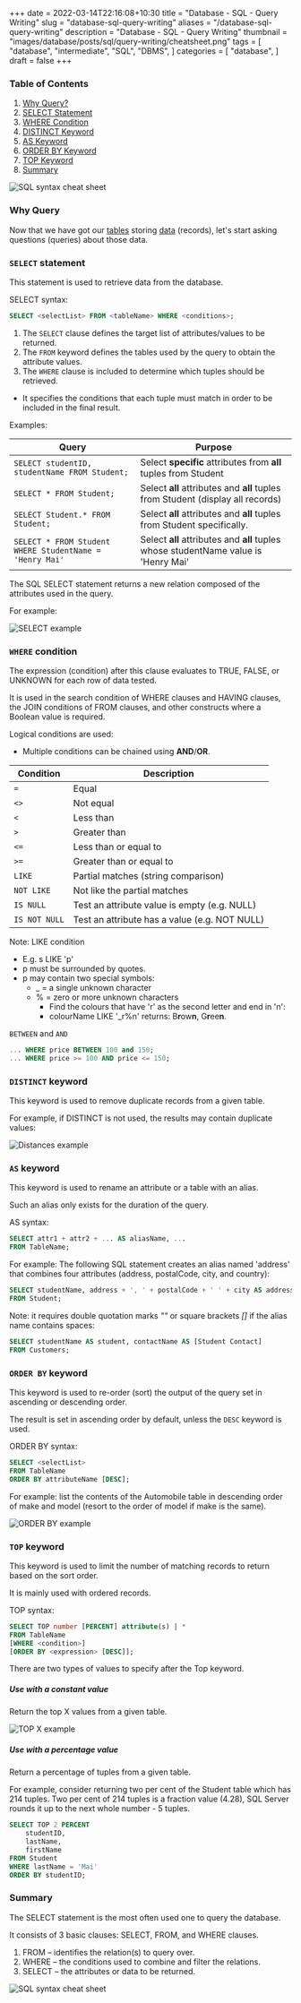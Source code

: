+++
date = 2022-03-14T22:16:08+10:30
title = "Database - SQL - Query Writing"
slug = "database-sql-query-writing"
aliases = "/database-sql-query-writing"
description = "Database - SQL - Query Writing"
thumbnail = "images/database/posts/sql/query-writing/cheatsheet.png"
tags = [
    "database",
    "intermediate",
    "SQL",
    "DBMS",
]
categories = [
    "database",
]
draft = false
+++

### Table of Contents

1. [Why Query?](#why-query)
1. [SELECT Statement](#select-statement)
1. [WHERE Condition](#where-condition)
1. [DISTINCT Keyword](#distinct-keyword)
1. [AS Keyword](#as-keyword)
1. [ORDER BY Keyword](#order-by-keyword)
1. [TOP Keyword](#top-keyword)
1. [Summary](#summary)

![SQL syntax cheat sheet](/images/database/posts/sql/query-writing/cheatsheet.png)

### Why Query

Now that we have got our
[tables](https://tanducmai.com/posts/database-physical-design/) storing
[data](https://tanducmai.com/posts/database-sql-data-manipulation/)
(records), let's start asking questions (queries) about those data.

### `SELECT` statement

This statement is used to retrieve data from the database.

SELECT syntax:

```sql
SELECT <selectList> FROM <tableName> WHERE <conditions>;
```

1. The `SELECT` clause defines the target list of attributes/values to
be returned.
1. The `FROM` keyword defines the tables used by the query to obtain the
attribute values.
1. The `WHERE` clause is included to determine which tuples should be
retrieved.

- It specifies the conditions that each tuple must match in order to be
  included in the final result.

Examples:

| Query                                                   | Purpose                                                                             |
| ---                                                     | ---                                                                                 |
| `SELECT studentID, studentName FROM Student;`           | Select **specific** attributes from **all** tuples from Student                     |
| `SELECT * FROM Student;`                                | Select **all** attributes and **all** tuples from Student (display all records)     |
| `SELECT Student.* FROM Student;`                        | Select **all** attributes and **all** tuples from Student specifically.             |
| `SELECT * FROM Student WHERE StudentName = 'Henry Mai'` | Select **all** attributes and **all** tuples whose studentName value is 'Henry Mai' |

The SQL SELECT statement returns a new relation composed of the
attributes used in the query.

For example:

![SELECT example](/images/database/posts/sql/query-writing/select.png)

### `WHERE` condition

The expression (condition) after this clause evaluates to TRUE, FALSE,
or UNKNOWN for each row of data tested.

It is used in the search condition of WHERE clauses and HAVING clauses,
the JOIN conditions of FROM clauses, and other constructs where a
Boolean value is required.

Logical conditions are used:

- Multiple conditions can be chained using **AND**/**OR**.

| Condition     | Description                                   |
| ---           | ---                                           |
| `=`           | Equal                                         |
| `<>`          | Not equal                                     |
| `<`           | Less than                                     |
| `>`           | Greater than                                  |
| `<=`          | Less than or equal to                         |
| `>=`          | Greater than or equal to                      |
| `LIKE`        | Partial matches (string comparison)           |
| `NOT LIKE`    | Not like the partial matches                  |
| `IS NULL`     | Test an attribute value is empty (e.g. NULL)  |
| `IS NOT NULL` | Test an attribute has a value (e.g. NOT NULL) |

Note: LIKE condition

- E.g. s LIKE 'p'
- p must be surrounded by quotes.
- p may contain two special symbols:
  - _ = a single unknown character
  - % = zero or more unknown characters
    - Find the colours that have 'r' as the second letter and end in 'n':
    - colourName LIKE '_r%n' returns: B**r**ow**n**, G**r**ee**n**.

`BETWEEN` and `AND`

```sql
... WHERE price BETWEEN 100 and 150;
... WHERE price >= 100 AND price <= 150;
```

### `DISTINCT` keyword

This keyword is used to remove duplicate records from a given table.

For example, if DISTINCT is not used, the results may contain duplicate
values:

![Distances example](/images/database/posts/sql/query-writing/distinct.png)

### `AS` keyword

This keyword is used to rename an attribute or a table with an alias.

Such an alias only exists for the duration of the query.

AS syntax:

```sql
SELECT attr1 + attr2 + ... AS aliasName, ...
FROM TableName;
```

For example: The following SQL statement creates an alias named
'address' that combines four attributes (address, postalCode, city, and
country):

```sql
SELECT studentName, address + ', ' + postalCode + ' ' + city AS address
FROM Student;
```

Note: it requires double quotation marks *""* or square brackets *[]* if the alias
name contains spaces:

```sql
SELECT studentName AS student, contactName AS [Student Contact]
FROM Customers;
```

### `ORDER BY` keyword

This keyword is used to re-order (sort) the output of the query set in
ascending or descending order.

The result is set in ascending order by default, unless the `DESC`
keyword is used.

ORDER BY syntax:

```sql
SELECT <selectList>
FROM TableName
ORDER BY attributeName [DESC];
```

For example: list the contents of the Automobile table in descending
order of make and model (resort to the order of model if make is the
same).

![ORDER BY example](/images/database/posts/sql/query-writing/order-by.png)

### `TOP` keyword

This keyword is used to limit the number of matching records to return
based on the sort order.

It is mainly used with ordered records.

TOP syntax:

```sql
SELECT TOP number [PERCENT] attribute(s) | *
FROM TableName
[WHERE <condition>]
[ORDER BY <expression> [DESC]];
```

There are two types of values to specify after the Top keyword.

##### Use with a constant value

Return the top X values from a given table.

![TOP X example](/images/database/posts/sql/query-writing/top.png)

##### Use with a percentage value

Return a percentage of tuples from a given table.

For example, consider returning two per cent of the Student table which
has 214 tuples. Two per cent of 214 tuples is a fraction value (4.28),
SQL Server rounds it up to the next whole number - 5 tuples.

```sql
SELECT TOP 2 PERCENT
    studentID,
    lastName,
    firstName
FROM Student
WHERE lastName = 'Mai'
ORDER BY studentID;
```

### Summary

The SELECT statement is the most often used one to query the database.

It consists of 3 basic clauses: SELECT, FROM, and WHERE clauses.

1. FROM – identifies the relation(s) to query over.
1. WHERE – the conditions used to combine and filter the relations.
1. SELECT – the attributes or data to be returned.

![SQL syntax cheat sheet](/images/database/posts/sql/query-writing/cheatsheet.png)
